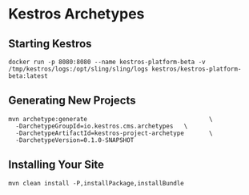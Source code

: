 # Kestros Archetypes

## Starting Kestros
```
docker run -p 8080:8080 --name kestros-platform-beta -v /tmp/kestros/logs:/opt/sling/sling/logs kestros/kestros-platform-beta:latest
```

## Generating New Projects
```
mvn archetype:generate                                  \
  -DarchetypeGroupId=io.kestros.cms.archetypes   \
  -DarchetypeArtifactId=kestros-project-archetype       \
  -DarchetypeVersion=0.1.0-SNAPSHOT
```

## Installing Your Site
```
mvn clean install -P,installPackage,installBundle
```